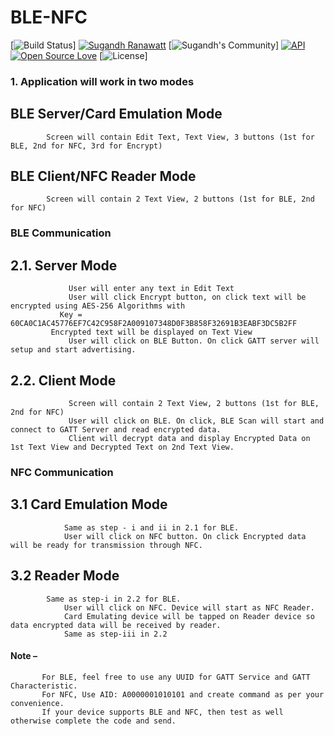 # BLE-NFC

[![Build Status](https://travis-ci.org/amitshekhariitbhu/Fast-Android-Networking.svg?branch=master)]
[![Sugandh Ranawatt](https://img.shields.io/badge/sugandh's-opensource-blue.svg)](https://github.com/Ranawatt)
[![Sugandh's Community](https://img.shields.io/badge/join-community-blue.svg)]
[![API](https://img.shields.io/badge/API-19%2B-brightgreen.svg?style=flat)](https://android-arsenal.com/api?level=19)
[![Open Source Love](https://badges.frapsoft.com/os/v1/open-source.svg?v=102)](https://opensource.org/licenses/Apache-2.0)
[![License](https://img.shields.io/badge/license-Apache%202.0-blue.svg)]



### 1. Application will work in two modes
  ## 	BLE Server/Card Emulation Mode
            Screen will contain Edit Text, Text View, 3 buttons (1st for BLE, 2nd for NFC, 3rd for Encrypt)
  ##    BLE Client/NFC Reader Mode
            Screen will contain 2 Text View, 2 buttons (1st for BLE, 2nd for NFC)
	
###     BLE Communication	
   ##       2.1. Server Mode
                 User will enter any text in Edit Text
                 User will click Encrypt button, on click text will be encrypted using AES-256 Algorithms with
			   Key = 60CA0C1AC45776EF7C42C958F2A009107348D0F3B858F32691B3EABF3DC5B2FF
		     Encrypted text will be displayed on Text View
                 User will click on BLE Button. On click GATT server will setup and start advertising.
	
   ##       2.2. Client Mode
                 Screen will contain 2 Text View, 2 buttons (1st for BLE, 2nd for NFC)
                 User will click on BLE. On click, BLE Scan will start and connect to GATT Server and read encrypted data.
                 Client will decrypt data and display Encrypted Data on 1st Text View and Decrypted Text on 2nd Text View.
	
###     NFC Communication

   ##       3.1 Card Emulation Mode
                Same as step - i and ii in 2.1 for BLE.
                User will click on NFC button. On click Encrypted data will be ready for transmission through NFC.

   ##       3.2 Reader Mode
   
       		Same as step-i in 2.2 for BLE.
                User will click on NFC. Device will start as NFC Reader.
                Card Emulating device will be tapped on Reader device so data encrypted data will be received by reader.
                Same as step-iii in 2.2


####   Note – 
           For BLE, feel free to use any UUID for GATT Service and GATT Characteristic.
           For NFC, Use AID: A0000001010101 and create command as per your convenience.
           If your device supports BLE and NFC, then test as well otherwise complete the code and send.

